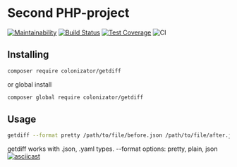 Second PHP-project
====================
[![Maintainability](https://api.codeclimate.com/v1/badges/e33249b4d24a1cd9f0f1/maintainability)](https://codeclimate.com/github/Colonizator1/php-project-lvl2/maintainability) [![Build Status](https://travis-ci.com/Colonizator1/php-project-lvl2.svg?branch=master)](https://travis-ci.com/Colonizator1/php-project-lvl2) [![Test Coverage](https://api.codeclimate.com/v1/badges/e33249b4d24a1cd9f0f1/test_coverage)](https://codeclimate.com/github/Colonizator1/php-project-lvl2/test_coverage) ![CI](https://github.com/Colonizator1/php-project-lvl2/workflows/CI/badge.svg)

## Installing
```bash
composer require colonizator/getdiff
```
or global install
```bash
composer global require colonizator/getdiff
```

## Usage
```bash
getdiff --format pretty /path/to/file/before.json /path/to/file/after.json
```
getdiff works with .json, .yaml types.
--format options: pretty, plain, json
[![asciicast](https://asciinema.org/a/fjLtL62f5ULtOJseGYAqDW9ju.svg)](https://asciinema.org/a/fjLtL62f5ULtOJseGYAqDW9ju)